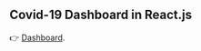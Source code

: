 

## Covid-19 Dashboard in React.js

👉 [Dashboard](https://yingjie-dev.github.io/covid-tracker-reactjs/).


